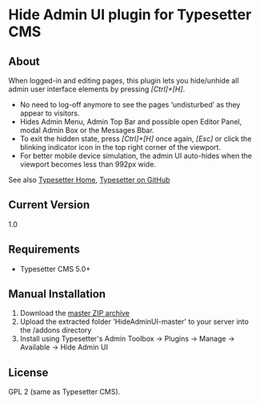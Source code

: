 # Hide Admin UI plugin for Typesetter CMS #

## About

When logged-in and editing pages, this plugin lets you hide/unhide all admin user interface elements by pressing *[Ctrl]+[H]*. 

* No need to log-off anymore to see the pages &lsquo;undisturbed&rsquo; as they appear to visitors.
* Hides Admin Menu, Admin Top Bar and possible open Editor Panel, modal Admin Box or the Messages Bbar.
* To exit the hidden state, press *[Ctrl]+[H]* once again, *[Esc]* or click the blinking indicator icon in the top right corner of the viewport.
* For better mobile device simulation, the admin UI auto-hides when the viewport becomes less than 992px wide. 

See also [Typesetter Home](http://www.typesettercms.com), [Typesetter on GitHub](https://github.com/Typesetter/Typesetter)

## Current Version 
1.0

## Requirements ##
* Typesetter CMS 5.0+

## Manual Installation ##
1. Download the [master ZIP archive](https://github.com/juek/HideAdminUI/archive/master.zip)
2. Upload the extracted folder 'HideAdminUI-master' to your server into the /addons directory
3. Install using Typesetter's Admin Toolbox &rarr; Plugins &rarr; Manage &rarr; Available &rarr; Hide Admin UI

## License
GPL 2 (same as Typesetter CMS).
